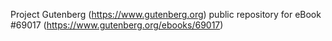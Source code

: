 Project Gutenberg (https://www.gutenberg.org) public repository for eBook #69017 (https://www.gutenberg.org/ebooks/69017)
